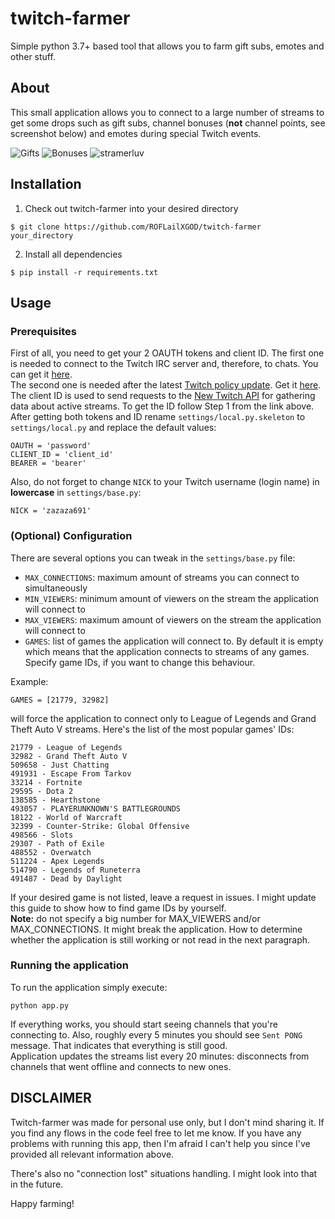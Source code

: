 
# twitch-farmer

Simple python 3.7+ based tool that allows you to farm gift subs, emotes and other stuff.
## About
This small application allows you to connect to a large number of streams to get some drops such as gift subs, channel bonuses (**not** channel points, see screenshot below) and emotes during special Twitch events.

![Gifts](https://i.imgur.com/LKV5xRg.png "That's only the last ones")
![Bonuses](https://i.imgur.com/ATEqoaF.png "No idea what is that :D")
![stramerluv](https://cdn.discordapp.com/attachments/465461809520836609/672843952134553630/unknown.png "I got all 14 emotes in 3 hours")

## Installation

1. Check out twitch-farmer into your desired directory
```
$ git clone https://github.com/ROFLailXGOD/twitch-farmer your_directory
```
2. Install all dependencies
```
$ pip install -r requirements.txt
```
## Usage
### Prerequisites
First of all, you need to get your 2 OAUTH tokens and client ID. The first one is needed to connect to the Twitch IRC server and, therefore, to chats. You can get it [here](https://twitchapps.com/tmi/).  
The second one is needed after the latest [Twitch policy update](https://discuss.dev.twitch.tv/t/requiring-oauth-for-helix-twitch-api-endpoints/23916). Get it [here](https://twitchapps.com/tokengen/).  
The client ID is used to send requests to the [New Twitch API](https://dev.twitch.tv/docs/api/) for gathering data about active streams. To get the ID follow Step 1 from the link above.  
After getting both tokens and ID rename `settings/local.py.skeleton` to `settings/local.py` and replace the default values:
```
OAUTH = 'password'
CLIENT_ID = 'client_id'
BEARER = 'bearer'
```
Also, do not forget to change `NICK` to your Twitch username (login name) in **lowercase** in `settings/base.py`:
```
NICK = 'zazaza691'
```
### (Optional) Configuration
There are several options you can tweak in the `settings/base.py` file:
* `MAX_CONNECTIONS`: maximum amount of streams you can connect to simultaneously
* `MIN_VIEWERS`: minimum amount of viewers on the stream the application will connect to
* `MAX_VIEWERS`: maximum amount of viewers on the stream the application will connect to
* `GAMES`: list of games the application will connect to. By default it is empty which means that the application connects to streams of any games. Specify game IDs, if you want to change this behaviour.  

Example:
```
GAMES = [21779, 32982]
```
will force the application to connect only to League of Legends and Grand Theft Auto V streams. Here's the list of the most popular games' IDs:
```
21779 - League of Legends
32982 - Grand Theft Auto V
509658 - Just Chatting
491931 - Escape From Tarkov
33214 - Fortnite
29595 - Dota 2
138585 - Hearthstone
493057 - PLAYERUNKNOWN'S BATTLEGROUNDS
18122 - World of Warcraft
32399 - Counter-Strike: Global Offensive
498566 - Slots
29307 - Path of Exile
488552 - Overwatch
511224 - Apex Legends
514790 - Legends of Runeterra
491487 - Dead by Daylight
```
If your desired game is not listed, leave a request in issues. I might update this guide to show how to find game IDs by yourself.  
**Note:** do not specify a big number for MAX_VIEWERS and/or MAX_CONNECTIONS. It might break the application. How to determine whether the application is still working or not read in the next paragraph.

### Running the application
To run the application simply execute:
```
python app.py
```
If everything works, you should start seeing channels that you're connecting to. Also, roughly every 5 minutes you should see `Sent PONG` message. That indicates that everything is still good.  
Application updates the streams list every 20 minutes: disconnects from channels that went offline and connects to new ones.
## DISCLAIMER
Twitch-farmer was made for personal use only, but I don't mind sharing it. If you find any flows in the code feel free to let me know. If you have any problems with running this app, then I'm afraid I can't help you since I've provided all relevant information above.  

There's also no "connection lost" situations handling. I might look into that in the future.

Happy farming!
